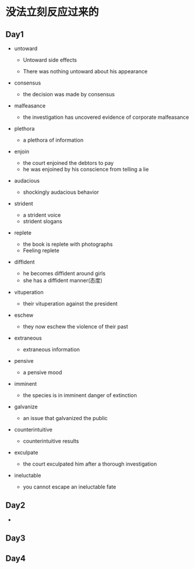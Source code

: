 # 没法立刻反应过来的

## Day1

- untoward

  - Untoward side effects

  - There was nothing untoward about his appearance
- consensus
  - the decision was made by consensus
- malfeasance
  - the investigation has uncovered evidence of corporate malfeasance
- plethora
  - a plethora of information

- enjoin
  - the court enjoined the debtors to pay
  - he was enjoined by his conscience from telling a lie
- audacious
  - shockingly audacious behavior
- strident
  - a strident voice
  - strident slogans
- replete
  - the book is replete with photographs
  - Feeling replete

- diffident
  - he becomes diffident around girls
  - she has a diffident manner(态度)
- vituperation
  - their vituperation against the president
- eschew
  - they now eschew the violence of their past
- extraneous
  - extraneous information
- pensive
  - a pensive mood
- imminent
  - the species is in imminent danger of extinction
- galvanize
  - an issue that galvanized the public
- counterintuitive
  - counterintuitive results
- exculpate
  - the court exculpated him after a thorough investigation
- ineluctable
  - you cannot escape an ineluctable fate

## Day2

- 





## Day3









## Day4

